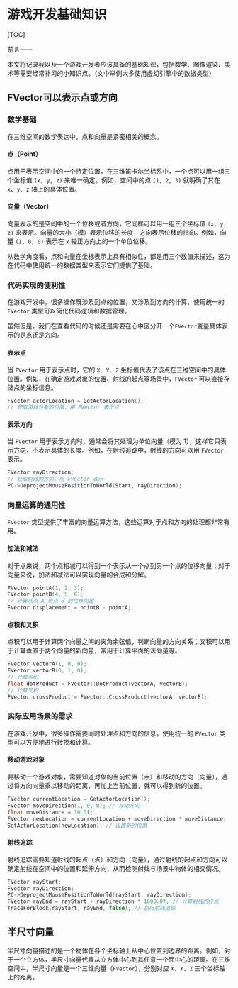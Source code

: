 # 游戏开发基础知识

[TOC]

前言——

​	本文将记录我以及一个游戏开发者应该具备的基础知识，包括数学、图像渲染、美术等需要经常补习的小知识点。（文中举例大多使用虚幻引擎中的数据类型）

## FVector可以表示点或方向

### 数学基础

在三维空间的数学表达中，点和向量是紧密相关的概念。

#### 点（Point）

点用于表示空间中的一个特定位置，在三维笛卡尔坐标系中，一个点可以用一组三个坐标值 `(x, y, z)` 来唯一确定。例如，空间中的点 `(1, 2, 3)` 就明确了其在 `x`、`y`、`z` 轴上的具体位置。

#### 向量（Vector）

向量表示的是空间中的一个位移或者方向，它同样可以用一组三个坐标值 `(x, y, z)` 来表示。向量的大小（模）表示位移的长度，方向表示位移的指向。例如，向量 `(1, 0, 0)` 表示在 `x` 轴正方向上的一个单位位移。

从数学角度看，点和向量在坐标表示上具有相似性，都是用三个数值来描述，这为在代码中使用统一的数据类型来表示它们提供了基础。

### 代码实现的便利性

在游戏开发中，很多操作既涉及到点的位置，又涉及到方向的计算，使用统一的 `FVector` 类型可以简化代码逻辑和数据管理。

虽然但是，我们在查看代码的时候还是需要在心中区分开一个`FVector`变量具体表示的是点还是方向。

#### 表示点

当 `FVector` 用于表示点时，它的 `X`、`Y`、`Z` 坐标值代表了该点在三维空间中的具体位置。例如，在确定游戏对象的位置、射线的起点等场景中，`FVector` 可以直接存储点的坐标信息。

```c++
FVector actorLocation = GetActorLocation(); 
// 获取游戏对象的位置，用 FVector 表示点
```

#### 表示方向

当 `FVector` 用于表示方向时，通常会将其处理为单位向量（模为 1），这样它只表示方向，不表示具体的长度。例如，在射线追踪中，射线的方向可以用 `FVector` 表示。

```C++
FVector rayDirection;
// 获取射线的方向，用 FVector 表示
PC->DeprojectMousePositionToWorld(Start, rayDirection); 
```

### 向量运算的通用性

`FVector` 类型提供了丰富的向量运算方法，这些运算对于点和方向的处理都非常有用。

#### 加法和减法

对于点来说，两个点相减可以得到一个表示从一个点到另一个点的位移向量；对于向量来说，加法和减法可以实现向量的合成和分解。

```cpp
FVector pointA(1, 2, 3);
FVector pointB(4, 5, 6);
// 计算从点 A 到点 B 的位移向量
FVector displacement = pointB - pointA; 
```

#### 点积和叉积

点积可以用于计算两个向量之间的夹角余弦值，判断向量的方向关系；叉积可以用于计算垂直于两个向量的新向量，常用于计算平面的法向量等。

```cpp
FVector vectorA(1, 0, 0);
FVector vectorB(0, 1, 0);
// 计算点积
float dotProduct = FVector::DotProduct(vectorA, vectorB); 
// 计算叉积
FVector crossProduct = FVector::CrossProduct(vectorA, vectorB); 
```

### 实际应用场景的需求

在游戏开发中，很多操作需要同时处理点和方向的信息，使用统一的 `FVector` 类型可以方便地进行转换和计算。

#### 移动游戏对象

要移动一个游戏对象，需要知道对象的当前位置（点）和移动的方向（向量），通过将方向向量乘以移动的距离，再加上当前位置，就可以得到新的位置。

```cpp
FVector currentLocation = GetActorLocation();
FVector moveDirection(1, 0, 0); // 移动方向
float moveDistance = 10.0f;
FVector newLocation = currentLocation + moveDirection * moveDistance;
SetActorLocation(newLocation); // 设置新的位置
```

#### 射线追踪

射线追踪需要知道射线的起点（点）和方向（向量），通过射线的起点和方向可以确定射线在空间中的位置和延伸方向，从而检测射线与场景中物体的相交情况。

```cpp
FVector rayStart;
FVector rayDirection;
PC->DeprojectMousePositionToWorld(rayStart, rayDirection);
FVector rayEnd = rayStart + rayDirection * 1000.0f; // 计算射线的终点
TraceForBlock(rayStart, rayEnd, false); // 执行射线追踪
```

## 半尺寸向量

半尺寸向量描述的是一个物体在各个坐标轴上从中心位置到边界的距离。例如，对于一个立方体，半尺寸向量代表从立方体中心到其任意一个面中心的距离。在三维空间中，半尺寸向量是一个三维向量（`FVector`），分别对应 `X`、`Y`、`Z` 三个坐标轴上的距离。

